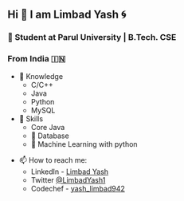 ## Hi 👋 I am Limbad Yash 🌀

### 📙 Student at Parul University | B.Tech. CSE
### From India 🇮🇳

<!-- - 🔭 I’m currently working on my AI -->
<!-- - 🌱 I’m currently learning Python and ML -->
- 🧠 Knowledge
  - C/C++
  - Java
  - Python
  - MySQL
- 💪 Skills
  - Core Java
  - 💾 Database
  - 🤖 Machine Learning with python
<!-- - 👯 I’m looking to collaborate on ... -->
<!-- - 🤔 I’m looking for help with ... -->
<!-- - 💬 Ask me about ... -->
- 📫 How to reach me: 
  - LinkedIn - [Limbad Yash](https://www.linkedin.com/in/yash-limbad-14a005220/)
  - Twitter [@LimbadYash1](https://twitter.com/LimbadYash1)
  - Codechef - [yash_limbad942](https://www.codechef.com/users/yash_limbad942)
<!-- - 😄 Pronouns: ... -->
<!-- - ⚡ Fun fact: ... -->
